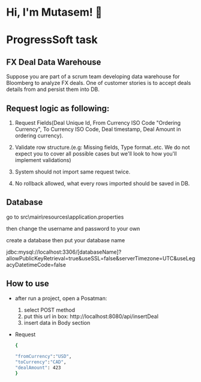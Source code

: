 
# Hi, I'm Mutasem! 👋


# ProgressSoft task



## FX Deal Data Warehouse
Suppose you are part of a scrum team developing data warehouse for Bloomberg to analyze FX deals. One of customer stories is to accept deals details from and persist them into DB.
## Request logic as following:
1) Request Fields(Deal Unique Id, From Currency ISO Code "Ordering Currency", To Currency ISO Code, Deal timestamp, Deal Amount in ordering currency).

2) Validate row structure.(e.g: Missing fields, Type format..etc. We do not expect you to cover all possible cases but we'll look to how you'll implement validations)

3) System should not import same request twice.

4) No rollback allowed, what every rows imported should be saved in DB.
## Database
go to src\main\resources\application.properties

then change the username and password to your own

create a database then put your database name

jdbc:mysql://localhost:3306/[databaseName]?allowPublicKeyRetrieval=true&useSSL=false&serverTimezone=UTC&useLegacyDatetimeCode=false

## How to use
* after run a project, open a Posatman:

    1) select POST method
    2) put this url in box: http://localhost:8080/api/insertDeal
    3) insert data in Body section


* Request
    ```sh
    {
                
    "fromCurrency":"USD",
    "toCurrency":"CAD",
    "dealAmount": 423
    }
 ```